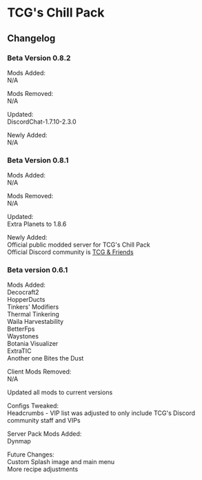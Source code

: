 # TCG's Chill Pack  
## Changelog  

### Beta Version 0.8.2
Mods Added:  
     	N/A  

Mods Removed:  
    	N/A  

Updated:  
     	DiscordChat-1.7.10-2.3.0  

Newly Added:  
    	N/A  


### Beta Version 0.8.1  
Mods Added:  
     N/A  

Mods Removed:  
     N/A

Updated:  
     Extra Planets to 1.8.6

Newly Added:  
     Official public modded server for TCG's Chill Pack  
     Official Discord community is [TCG & Friends](https://discord.gg/vxQ73CH)  

### Beta version 0.6.1  
Mods Added:  
    Decocraft2  
    HopperDucts  
    Tinkers' Modifiers  
    Thermal Tinkering  
    Waila Harvestability  
    BetterFps  
    Waystones  
    Botania Visualizer  
    ExtraTIC  
    Another one Bites the Dust  

Client Mods Removed:  
    N/A

Updated all mods to current versions  

Configs Tweaked:  
    Headcrumbs -  VIP list was adjusted to only include TCG's Discord community staff and VIPs  

Server Pack Mods Added:  
    Dynmap  

Future Changes:  
    Custom Splash image and main menu  
    More recipe adjustments  
